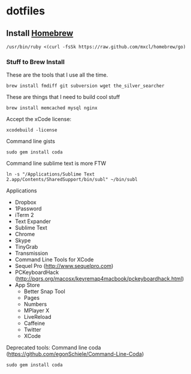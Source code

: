 dotfiles
========
## Install [Homebrew](http://mxcl.github.com/homebrew/)
````
/usr/bin/ruby <(curl -fsSk https://raw.github.com/mxcl/homebrew/go)
````

### Stuff to Brew Install
These are the tools that I use all the time.
````
brew install fmdiff git subversion wget the_silver_searcher
````

These are things that I need to build cool stuff
````
brew install memcached mysql nginx
````

Accept the xCode license:
````
xcodebuild -license
````

Command line gists
````
sudo gem install coda
````


Command line sublime text is more FTW
````
ln -s "/Applications/Sublime Text 2.app/Contents/SharedSupport/bin/subl" ~/bin/subl
````

Applications
- Dropbox
- 1Password
- iTerm 2
- Text Expander
- Sublime Text
- Chrome
- Skype
- TinyGrab
- Transmission
- Command Line Tools for XCode
- Sequel Pro (http://www.sequelpro.com)
- PCKeyboardHack (http://pqrs.org/macosx/keyremap4macbook/pckeyboardhack.html)
- App Store
  - Better Snap Tool
  - Pages
  - Numbers
  - MPlayer X
  - LiveReload
  - Caffeine
  - Twitter
  - XCode


Deprecated tools:
Command line coda (https://github.com/egonSchiele/Command-Line-Coda)
````
sudo gem install coda
````
